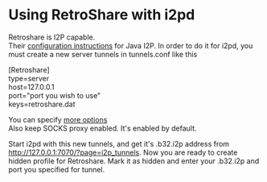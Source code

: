Using RetroShare with i2pd
==========================


Retroshare is I2P capable.  
Their [configuration instructions](https://retroshare.readthedocs.io/en/latest/tutorial/i2p-hidden-rs-node/) for Java I2P.
In order to do it for i2pd, you must create a new server tunnels in tunnels.conf like this  

[Retroshare]  
type=server  
host=127.0.0.1  
port="port you wish to use"  
keys=retroshare.dat  

You can specify [more options](https://github.com/PurpleI2P/i2pd/wiki/tunnels.conf)  
Also keep SOCKS proxy enabled. It's enabled by default.

Start i2pd with this new tunnels, and get it's .b32.i2p address from http://127.0.0.1:7070/?page=i2p_tunnels.
Now you are ready to create hidden profile for Retroshare.
Mark it as hidden and enter your .b32.i2p and port you specified for tunnel.

